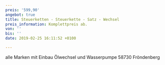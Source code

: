 ```yaml
---
preis: '599,90'
angebot: true
title: Steuerketten - Steuerkette - Satz - Wechsel
preis_information: Komplettpreis ab.
von: ''
bis: ''
date: 2019-02-25 16:11:52 +0100

---
```

alle Marken mit Einbau Ölwechsel und Wasserpumpe 58730 Fröndenberg